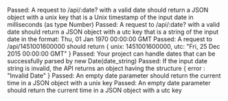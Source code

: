 Passed: A request to /api/:date? with a valid date should return a JSON object with a unix key that is a Unix timestamp of the input date in milliseconds (as type Number)
Passed: A request to /api/:date? with a valid date should return a JSON object with a utc key that is a string of the input date in the format: Thu, 01 Jan 1970 00:00:00 GMT
Passed: A request to /api/1451001600000 should return { unix: 1451001600000, utc: "Fri, 25 Dec 2015 00:00:00 GMT" }
Passed: Your project can handle dates that can be successfully parsed by new Date(date_string)
Passed: If the input date string is invalid, the API returns an object having the structure { error : "Invalid Date" }
Passed: An empty date parameter should return the current time in a JSON object with a unix key
Passed: An empty date parameter should return the current time in a JSON object with a utc key
